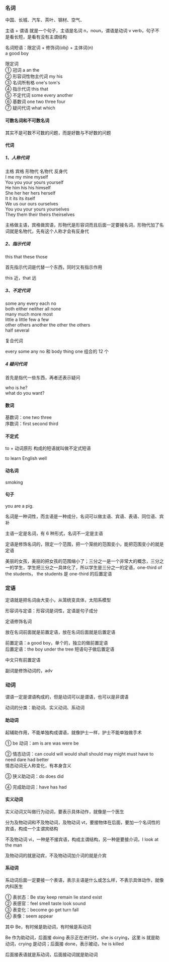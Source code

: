 
### 名词  

中国、长城、汽车、茶叶、钢材、空气、   

主语 + 谓语 就是一个句子，主语是名词 n，noun，谓语是动词 v verb，句子不是看长短，是看有没有主谓结构  

名词短语：限定词 + 修饰词(obj) + 主体词(n)  
a good boy  

限定词  
① 冠词  a an the  
② 形容词性物主代词  my his  
③ 名词所有格 one's tom's  
④ 指示代词 this that  
⑤ 不定代词 some every another  
⑥ 基数词 one two three four  
⑦ 疑问代词 what which  
  
#### 可数名词和不可数名词  

其实不是可数不可数的问题，而是好数与不好数的问题  

#### 代词  

##### 1、人称代词  

主格 宾格 形物代 名物代 反身代  
I me my mine myself  
You you your yours yourself  
He him his his himself  
She her her hers herself  
It it its its itself  
We us our ours ourselves  
You you your yours yourselves  
They them their theirs theirselves  


主格做主语，宾格做宾语，形物代是形容词而且后面一定要接名词，形物代加了名词就是名物代，先有这个人称才会有反身代  

##### 2、指示代词  

this that these those 

首先指示代词是代替一个东西，同时又有指示作用  

this 近，that 远  

##### 3、不定代词  

some any every each no  
both either neither all none  
many much more most  
little a little few a few  
other others another the other the others  
half several  

复合代词  

every some any no 和 body thing one 组合的 12 个  

##### 4 疑问代词  

首先是指代一些东西，再者还表示疑问  

who is he?  
what do you want?  


#### 数词  

基数词：one two three  
序数词：first second third  


#### 不定式  

to + 动词原形 构成的短语就叫做不定式短语  

to learn English well  

#### 动名词  

smoking  

#### 句子  

you are a pig.  

名词是一种词性，而主语是一种成分，名词可以做主语、宾语、表语、同位语、宾补  

主语一定是名词，有 6 种形式，名词不一定是主语  

定语是修饰名词的，限定一个范围，把一个笼统的范围变小，能把范围变小的就是定语  

美丽的女孩，美丽的把女孩的范围缩小了；三分之一是一个非常大的概念，三分之一的学生，学生把三分之一具体化了，所以学生是三分之一的定语，one-third of the students， the students 是 one-third 的后置定语  

### 定语  

定语就是把名词由大变小，从笼统变具体，太阳系模型  

形容词与定语：形容词是词性，定语是句子成分  

定语修饰名词  

放在名词前面就是前置定语，放在名词后面就是后置定语  

前置定语：a good boy，单个的，独立的做前置定语  
后置定语：the boy under the tree 短语句子做后置定语  

中文只有前置定语  

副词是修饰动词的，adv  

### 动词  

谓语一定是谓语构成的，但是动词可以是谓语，也可以是非谓语  

动词的分类：助动词、实义动词、系动词  

#### 助动词
起辅助作用，不能单独构成谓语，就像护士一样，护士不能单独做手术  

① be 动词：am is are was were be  

② 情态动词：can could will would shall should may might must have to need dare had better  
情态动词无人称变化，有本身含义  

③ 狭义助动词：do does did  

④ 完成助动词：have has had  

#### 实义动词  

实义动词又叫做行为动词，要表示具体动作，就像是一个医生  

分为及物动词和不及物动词，及物动词 vt，要接物体在后面，要加一个名词性的宾语，构成一个主谓宾结构  

不及物动词 vi，一种是不接宾语，构成主谓结构，另一种是要接介词，I look at the man  

及物动词的就是动宾，不及物动词加介词的就是介宾  

#### 系动词

系动词后面一定要接一个表语，表示主语是什么或怎么样，不表示具体动作，就像内科医生  

① 表状态：Be stay keep remain lie stand exist  
② 表感官：feel smell taste look sound  
③ 表变化：become go get turn fall  
④ 表像：seem appear  

其中 Be，有时候是助动词，有时候是系动词  

Be 作为助动词，后面接 doing 表示正在进行时，she is crying，这里 is 就是助动词，crying 是动词；后面接 done，表示被动，he is killed  

后面接表语就是系动词，后面接动词就是助动词  














